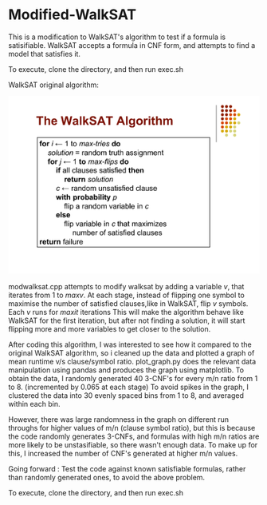 # Modified-WalkSAT

This is a modification to WalkSAT's algorithm to test if a formula is satisifiable.
WalkSAT accepts a formula in CNF form, and attempts to find a model that satisfies it.

To execute, clone the directory, and then run exec.sh

WalkSAT original algorithm:

![alt text](https://raw.githubusercontent.com/rahulkarajgikar/Modified-WalkSAT/master/walksat.png)

modwalksat.cpp attempts to modify walksat by adding a variable *v*, that iterates from 1 to *maxv*.
At each stage, instead of flipping one symbol to maximise the number of satisfied clauses,like in WalkSAT, flip *v* symbols.
Each *v* runs for *maxit* iterations
This will make the algorithm behave like WalkSAT for the first iteration, but after not finding a solution, it will start flipping more and more variables to get closer to the solution.

After coding this algorithm, I was interested to see how it compared to the original WalkSAT algorithm, so i cleaned up the data and plotted a graph of mean runtime v/s clause/symbol ratio. 
plot_graph.py does the relevant data manipulation using pandas and produces the graph using matplotlib.
To obtain the data, I randomly generated 40 3-CNF's for every m/n ratio from 1 to 8. (incremented by 0.065 at each stage)
To avoid spikes in the graph, I clustered the data into 30 evenly spaced bins from 1 to 8, and averaged within each bin.

However, there was large randomness in the graph on different run throughs for higher values of m/n (clause symbol ratio), but this is because the code randomly generates 3-CNFs, and formulas with high m/n ratios are more likely to be unstasifiable, so there wasn't enough data. To make up for this, I increased the number of CNF's generated at higher m/n values.

Going forward : Test the code against known satisfiable formulas, rather than randomly generated ones, to avoid the above problem.

To execute, clone the directory, and then run exec.sh
